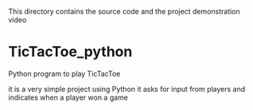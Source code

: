 This directory contains the source code and the project demonstration video

# TicTacToe_python
Python program to play TicTacToe

it is a very simple project using Python it asks for input from players and indicates when a player won a game
